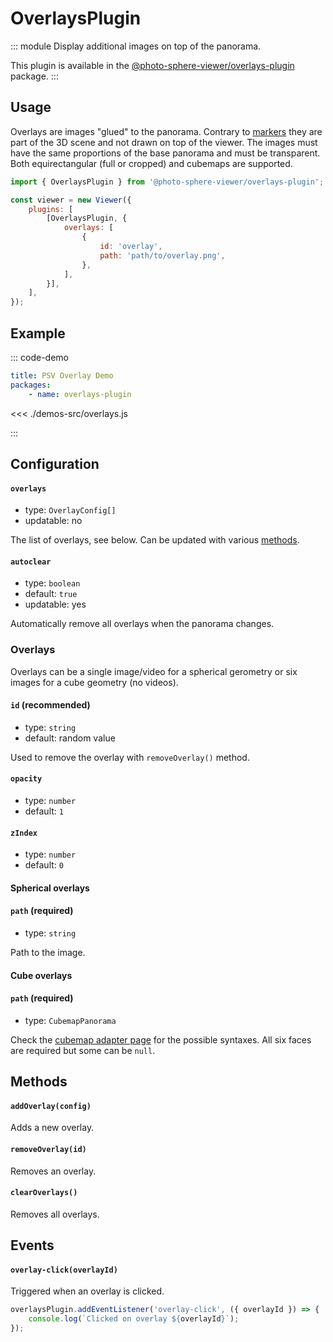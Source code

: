 # OverlaysPlugin

<Badges module="overlays-plugin"/>

::: module
<ApiButton page="modules/OverlaysPlugin.html"/>
Display additional images on top of the panorama.

This plugin is available in the [@photo-sphere-viewer/overlays-plugin](https://www.npmjs.com/package/@photo-sphere-viewer/overlays-plugin) package.
:::

## Usage

Overlays are images "glued" to the panorama. Contrary to [markers](./markers.md) they are part of the 3D scene and not drawn on top of the viewer.
The images must have the same proportions of the base panorama and must be transparent. Both equirectangular (full or cropped) and cubemaps are supported.

```js
import { OverlaysPlugin } from '@photo-sphere-viewer/overlays-plugin';

const viewer = new Viewer({
    plugins: [
        [OverlaysPlugin, {
            overlays: [
                {
                    id: 'overlay',
                    path: 'path/to/overlay.png',
                },
            ],
        }],
    ],
});
```

## Example

::: code-demo

```yaml
title: PSV Overlay Demo
packages:
    - name: overlays-plugin
```

<<< ./demos-src/overlays.js

:::

## Configuration

#### `overlays`

-   type: `OverlayConfig[]`
-   updatable: no

The list of overlays, see below. Can be updated with various [methods](#methods).

#### `autoclear`

-   type: `boolean`
-   default: `true`
-   updatable: yes

Automatically remove all overlays when the panorama changes.

### Overlays

Overlays can be a single image/video for a spherical gerometry or six images for a cube geometry (no videos).

#### `id` (recommended)

-   type: `string`
-   default: random value

Used to remove the overlay with `removeOverlay()` method.

#### `opacity`

-   type: `number`
-   default: `1`

#### `zIndex`

-   type: `number`
-   default: `0`

#### Spherical overlays

#### `path` (required)

-   type: `string`

Path to the image.

#### Cube overlays

#### `path` (required)

-   type: `CubemapPanorama`

Check the [cubemap adapter page](../guide/adapters/cubemap.md#panorama-options) for the possible syntaxes. All six faces are required but some can be `null`.

## Methods

#### `addOverlay(config)`

Adds a new overlay.

#### `removeOverlay(id)`

Removes an overlay.

#### `clearOverlays()`

Removes all overlays.

## Events

#### `overlay-click(overlayId)`

Triggered when an overlay is clicked.

```js
overlaysPlugin.addEventListener('overlay-click', ({ overlayId }) => {
    console.log(`Clicked on overlay ${overlayId}`);
});
```
